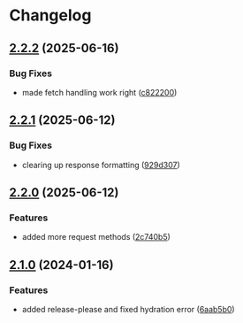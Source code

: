 # Changelog

## [2.2.2](https://github.com/limbo-works/Limbo.Nuxt.FetchForm/compare/v2.2.1...v2.2.2) (2025-06-16)


### Bug Fixes

* made fetch handling work right ([c822200](https://github.com/limbo-works/Limbo.Nuxt.FetchForm/commit/c822200c56a341276545322ac7b169bb36fb8bf8))

## [2.2.1](https://github.com/limbo-works/Limbo.Nuxt.FetchForm/compare/v2.2.0...v2.2.1) (2025-06-12)


### Bug Fixes

* clearing up response formatting ([929d307](https://github.com/limbo-works/Limbo.Nuxt.FetchForm/commit/929d3071e6db81633b9dc8dc8e32b2dd254beb9c))

## [2.2.0](https://github.com/limbo-works/Limbo.Nuxt.FetchForm/compare/v2.1.0...v2.2.0) (2025-06-12)


### Features

* added more request methods ([2c740b5](https://github.com/limbo-works/Limbo.Nuxt.FetchForm/commit/2c740b57e5c44587e1b35f340640d2e772dca3ae))

## [2.1.0](https://github.com/limbo-works/Limbo.Nuxt.FetchForm/compare/2.0.2...v2.1.0) (2024-01-16)


### Features

* added release-please and fixed hydration error ([6aab5b0](https://github.com/limbo-works/Limbo.Nuxt.FetchForm/commit/6aab5b032cfbd3261259e68e35113b5fbd4620e8))
